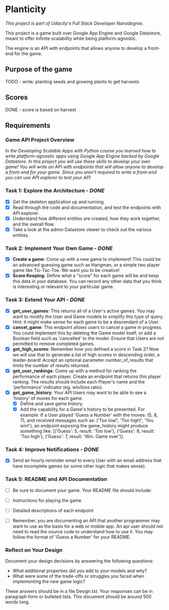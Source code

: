 # Planticity

_This project is part of Udacity's Full Stack Developer Nanodegree._

This project is a game built over Google App Engine and Google Datastore, meant to offer infinite scalability while being platform-agnostic.
 
The engine is an API with endpoints that allows anyone to develop a front-end for the game.
 
## Purpose of the game

TODO - write: planting seeds and growing plants to get harvests

## Scores

DONE - score is based on harvest

## Requirements

### Game API Project Overview

_In the Developing Scalable Apps with Python course you learned how to write platform-agnostic apps using Google App Engine backed by Google Datastore. In this project you will use these skills to develop your own game! You will write an API with endpoints that will allow anyone to develop a front-end for your game. Since you aren't required to write a front-end you can use API explorer to test your API_

### Task 1: Explore the Architecture - _DONE_

  - [x] Get the skeleton application up and running.
  - [x] Read through the code and documentation, and test the endpoints with API explorer.
  - [x] Understand how different entities are created, how they work together, and the overall flow.
  - [x] Take a look at the admin Datastore viewer to check out the various entities.

### Task 2: Implement Your Own Game - _DONE_

  - [x] **Create a game**: Come up with a new game to implement! This could be an advanced guessing game such as Hangman, or a simple two player game like Tic-Tac-Toe. We want you to be creative!
  - [x] **Score Keeping**: Define what a "score" for each game will be and keep this data in your database. You can record any other data that you think is interesting or relevant to your particular game.

### Task 3: Extend Your API - _DONE_

  - [x] **get_user_games**: This returns all of a User's active games. You may want to modify the User and Game models to simplify this type of query. Hint: it might make sense for each game to be a descendant of a User.
  - [x] **cancel_game**: This endpoint allows users to cancel a game in progress. You could implement this by deleting the Game model itself, or add a Boolean field such as 'cancelled' to the model. Ensure that Users are not permitted to remove completed games.
  - [x] **get_high_scores**: Remember how you defined a score in Task 2? Now we will use that to generate a list of high scores in descending order, a leader-board! Accept an optional parameter number_of_results that limits the number of results returned.
  - [x] **get_user_rankings**: Come up with a method for ranking the performance of each player. Create an endpoint that returns this player ranking. The results should include each Player's name and the 'performance' indicator (eg. win/loss ratio).
  - [x] **get_game_history**: Your API Users may want to be able to see a 'history' of moves for each game.
    - [x] Define and save game history.
    - [x] Add the capability for a Game's history to be presented. For example: If a User played 'Guess a Number' with the moves: (5, 8, 7), and received messages such as: ('Too low!', 'Too high!', 'You win!'), an endpoint exposing the game_history might produce something like: [('Guess': 5, result: 'Too low'), ('Guess': 8, result: 'Too high'), ('Guess': 7, result: 'Win. Game over')].

### Task 4: Improve Notifications - _DONE_

  - [x] Send an hourly reminder email to every User with an email address that have incomplete games (or some other logic that makes sense).

### Task 5: README and API Documentation

  - [ ] Be sure to document your game. Your README file should include:
  - [ ] Instructions for playing the game
  - [ ] Detailed descriptions of each endpoint
  - [ ] Remember, you are documenting an API that another programmer may want to use as the basis for a web or mobile app. An api user should not need to read the source code to understand how to use it. You may follow the format of 'Guess a Number' for your README.


### Reflect on Your Design
Document your design decisions by answering the following questions:
   
- What additional properties did you add to your models and why?
- What were some of the trade-offs or struggles you faced when implementing the new game logic?

These answers should be in a file Design.txt.
Your responses can be in paragraph form or bulleted lists.
This document should be around 500 words long.
